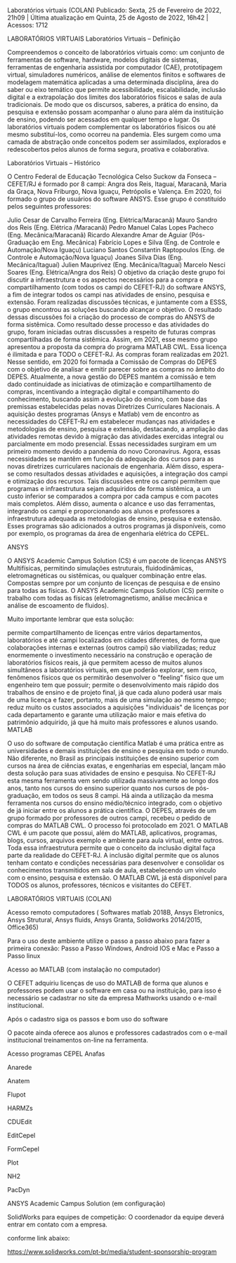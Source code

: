 Laboratórios virtuais (COLAN)
Publicado: Sexta, 25 de Fevereiro de 2022, 21h09 | Última atualização em Quinta, 25 de Agosto de 2022, 16h42 | Acessos: 1712

LABORATÓRIOS VIRTUAIS
Laboratórios Virtuais – Definição

Compreendemos o conceito de laboratórios virtuais como: um conjunto de ferramentas de software, hardware, modelos digitais de sistemas, ferramentas de engenharia assistida por computador (CAE), prototipagem virtual, simuladores numéricos, análise de elementos finitos e softwares de modelagem matemática aplicadas a uma determinada disciplina, área do saber ou eixo temático que permite acessibilidade, escalabilidade, inclusão digital e a extrapolação dos limites dos laboratórios físicos e salas de aula tradicionais. De modo que os discursos, saberes, a prática do ensino, da pesquisa e extensão possam acompanhar o aluno para além da instituição de ensino, podendo ser acessados em qualquer tempo e lugar. Os laboratórios virtuais podem complementar os laboratórios físicos ou até mesmo substituí-los, como ocorreu na pandemia. Eles surgem como uma camada de abstração onde conceitos podem ser assimilados, explorados e redescobertos pelos alunos de forma segura, proativa e colaborativa.  

Laboratórios Virtuais – Histórico

 O Centro Federal de Educação Tecnológica Celso Suckow da Fonseca – CEFET/RJ é formado por 8 campi: Angra dos Reis, Itaguaí, Maracanã, Maria da Graça, Nova Friburgo, Nova Iguaçu, Petrópolis e Valença. Em 2020, foi formado o grupo de usuários do software ANSYS. Esse grupo é constituído pelos seguintes professores:

Julio Cesar de Carvalho Ferreira (Eng. Elétrica/Maracanã)
Mauro Sandro dos Reis (Eng. Elétrica /Maracanã)
Pedro Manuel Calas Lopes Pacheco (Eng. Mecânica/Maracanã)
Ricardo Alexandre Amar de Aguiar (Pós-Graduação em Eng. Mecânica)
Fabrício Lopes e Silva (Eng. de Controle e Automação/Nova Iguaçu)
Luciano Santos Constantin Raptopoulos (Eng. de Controle e Automação/Nova Iguaçu)
Joanes Silva Dias (Eng. Mecânica/Itaguaí)
Julien Mauprivez (Eng. Mecânica/Itaguaí)
Marcelo Nesci Soares (Eng. Elétrica/Angra dos Reis)
O objetivo da criação deste grupo foi discutir a infraestrutura e os aspectos necessários para a compra e compartilhamento (com todos os campi do CEFET-RJ) do software ANSYS, a fim de integrar todos os campi nas atividades de ensino, pesquisa e extensão. Foram realizadas discussões técnicas, e juntamente com a ESSS, o grupo encontrou as soluções buscando alcançar o objetivo. O resultado dessas discussões foi a criação do processo de compras do ANSYS de forma sistêmica.  Como resultado desse processo e das atividades do grupo, foram iniciadas outras discussões a respeito de futuras compras compartilhadas de forma sistêmica. Assim, em 2021, esse mesmo grupo apresentou a proposta da compra do programa MATLAB CWL. Essa licença é ilimitada e para TODO o CEFET-RJ. As compras foram realizadas em 2021. Nesse sentido, em 2020 foi formada a Comissão de Compras do DEPES com o objetivo de analisar e emitir parecer sobre as compras no âmbito do DEPES. Atualmente, a nova gestão do DEPES mantém a comissão e tem dado continuidade as iniciativas de otimização e compartilhamento de compras, incentivando a integração digital e compartilhamento do conhecimento, buscando assim a evolução do ensino, com base das premissas estabelecidas pelas novas Diretrizes Curriculares Nacionais. A aquisição destes programas (Ansys e Matlab) vem de encontro as necessidades do CEFET-RJ em estabelecer mudanças nas atividades e metodologias de ensino, pesquisa e extensão, destacando, a ampliação das atividades remotas devido à migração das atividades exercidas integral ou parcialmente em modo presencial. Essas necessidades surgiram em um primeiro momento devido a pandemia do novo Coronavírus. Agora, essas necessidades se mantêm em função da adequação dos cursos para as novas diretrizes curriculares nacionais de engenharia. Além disso, espera-se como resultados dessas atividades e aquisições, a integração dos campi e otimização dos recursos. Tais discussões entre os campi permitem que programas e infraestrutura sejam adquiridos de forma sistêmica, a um custo inferior se comparados a compra por cada campus e com pacotes mais completos. Além disso, aumenta o alcance e uso das ferramentas, integrando os campi e proporcionando aos alunos e professores a infraestrutura adequada as metodologias de ensino, pesquisa e extensão. Esses programas são adicionados a outros programas já disponíveis, como por exemplo, os programas da área de engenharia elétrica do CEPEL.

 ANSYS

O ANSYS Academic Campus Solution (CS) é um pacote de licenças ANSYS Multifísicas, permitindo simulações estruturais, fluidodinâmicas, eletromagnéticas ou sistêmicas, ou qualquer combinação entre elas. Compostas sempre por um conjunto de licenças de pesquisa e de ensino para todas as físicas.  O ANSYS Academic Campus Solution (CS)  permite o trabalho com todas as físicas (eletromagnetismo, análise mecânica e análise de escoamento de fluidos).

Muito importante lembrar que esta solução: 

permite compartilhamento de licenças entre vários departamentos, laboratórios e até campi localizados em cidades diferentes, de forma que colaborações internas e externas (outros campi) são viabilizadas;
reduz enormemente o investimento necessário na construção e operação de laboratórios físicos reais, já que permitem acesso de muitos alunos simultâneos a laboratórios virtuais, em que poderão explorar, sem risco, fenômenos físicos que os permitirão desenvolver o "feeling" físico que um engenheiro tem que possuir;
permite o desenvolvimento mais rápido dos trabalhos de ensino e de projeto final, já que cada aluno poderá usar mais de uma licença e fazer, portanto, mais de uma simulação ao mesmo tempo;
reduz muito os custos associados a aquisições "individuais" de licenças por cada departamento e garante uma utilização maior e mais efetiva do patrimônio adquirido, já que há muito mais professores e alunos usando.
 MATLAB

O uso do software de computação científica Matlab é uma prática entre as universidades e demais instituições de ensino e pesquisa em todo o mundo. Não diferente, no Brasil as principais instituições de ensino superior com cursos na área de ciências exatas, e engenharias em especial, lançam mão desta solução para suas atividades de ensino e pesquisa. No CEFET-RJ esta mesma ferramenta vem sendo utilizada massivamente ao longo dos anos, tanto nos cursos do ensino superior quanto nos cursos de pós-graduação, em todos os seus 8 campi. Há ainda a utilização da mesma ferramenta nos cursos do ensino médio/técnico integrado, com o objetivo de já iniciar entre os alunos a prática científica. O DEPES, através de um grupo formado por professores de outros campi, recebeu o pedido de compras do MATLAB CWL. O processo foi protocolado em 2021. O MATLAB CWL é um pacote que possui, além do MATLAB, aplicativos, programas, blogs, cursos, arquivos exemplo e ambiente para aula virtual, entre outros. Toda essa infraestrutura permite que o conceito da inclusão digital faça parte da realidade do CEFET-RJ. A inclusão digital permite que  os alunos tenham contato e condições necessárias para  desenvolver e consolidar os conhecimentos transmitidos em sala de aula, estabelecendo um vínculo com o ensino, pesquisa e extensão. O MATLAB CWL já está disponível para TODOS os alunos, professores, técnicos e visitantes do CEFET.

 

LABORATÓRIOS VIRTUAIS (COLAN)
 

Acesso remoto computadores ( Softwares matlab 2018B, Ansys Eletronics, Ansys Strutural, Ansys fluids, Ansys Granta,  Solidworks 2014/2015, Office365)

Para o uso deste ambiente utilize o passo a passo abaixo para fazer a primeira conexão:  Passo a Passo Windows, Android IOS e Mac  e  Passo a Passo linux
 
Acesso ao MATLAB (com instalação no computador)
 

O CEFET adquiriu licenças de uso do MATLAB de forma que alunos e professores podem usar o software em casa ou na instituição, para isso é necessário se cadastrar no site da empresa Mathworks usando o e-mail institucional.

Após o cadastro siga os passos e bom uso do software

O pacote ainda oferece aos alunos e professores cadastrados com o e-mail institucional treinamentos on-line na ferramenta.

Acesso programas CEPEL
Anafas

Anarede

Anatem

Flupot

HARMZs

CDUEdit

EditCepel

FormCepel

Plot

NH2

PacDyn

 

ANSYS Academic Campus Solution (em configuração) 
 

SolidWorks para equipes de competição:
O coordenador da equipe deverá  entrar em contato com a empresa.

conforme link abaixo:

https://www.solidworks.com/pt-br/media/student-sponsorship-program

 
